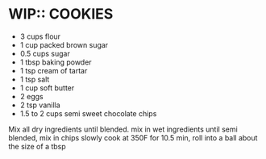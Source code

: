 WIP:: COOKIES
================================================================================
- 3 cups flour
- 1 cup packed brown sugar
- 0.5 cups sugar
- 1 tbsp baking powder
- 1 tsp cream of tartar
- 1 tsp salt
- 1 cup soft butter
- 2 eggs
- 2 tsp vanilla
- 1.5 to 2 cups semi sweet chocolate chips

Mix all dry ingredients until blended. mix in wet ingredients until semi blended, mix in chips slowly
cook at 350F for 10.5 min, roll into a ball about the size of a tbsp
